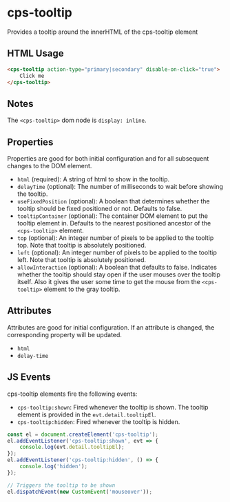 # cps-tooltip
Provides a tooltip around the innerHTML of the cps-tooltip element

## HTML Usage
```html
<cps-tooltip action-type="primary|secondary" disable-on-click="true">
	Click me
</cps-tooltip>
```

## Notes
The `<cps-tooltip>` dom node is `display: inline`.

## Properties
Properties are good for both initial configuration and for all subsequent changes to the DOM element.
- `html` (required): A string of html to show in the tooltip.
- `delayTime` (optional): The number of milliseconds to wait before showing the tooltip.
- `useFixedPosition` (optional): A boolean that determines whether the tooltip should be fixed positioned or not. Defaults to false.
- `tooltipContainer` (optional): The container DOM element to put the tooltip element in. Defaults to the nearest positioned ancestor of the `<cps-tooltip>` element.
- `top` (optional): An integer number of pixels to be applied to the tooltip top. Note that tooltip is absolutely positioned.
- `left` (optional): An integer number of pixels to be applied to the tooltip left. Note that tooltip is absolutely positioned.
- `allowInteraction` (optional): A boolean that defaults to false. Indicates whether the tooltip should stay open if the user mouses over the tooltip itself.
	Also it gives the user some time to get the mouse from the `<cps-tooltip>` element to the gray tooltip.

## Attributes
Attributes are good for initial configuration. If an attribute is changed, the corresponding property will be updated.
- `html`
- `delay-time`

## JS Events
cps-tooltip elements fire the following events:
- `cps-tooltip:shown`: Fired whenever the tooltip is shown. The tooltip element is provided in the `evt.detail.tooltipEl`.
- `cps-tooltip:hidden`: Fired whenever the tooltip is hidden.

```js
const el = document.createElement('cps-tooltip');
el.addEventListener('cps-tooltip:shown', evt => {
	console.log(evt.detail.tooltipEl);
});
el.addEventListener('cps-tooltip:hidden', () => {
	console.log('hidden');
});

// Triggers the tooltip to be shown
el.dispatchEvent(new CustomEvent('mouseover'));
```
